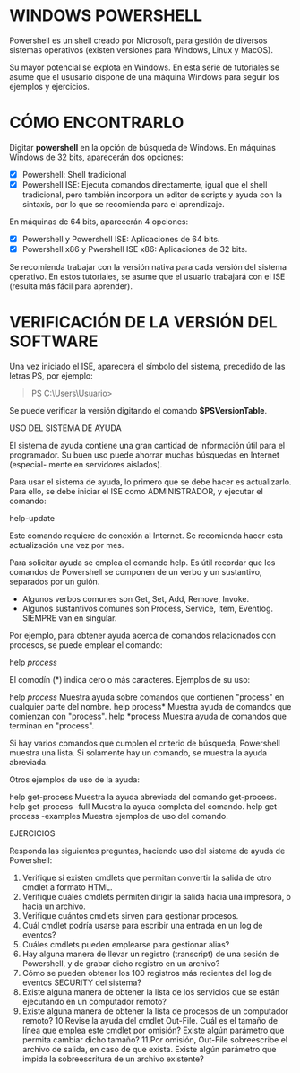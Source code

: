 # WINDOWS POWERSHELL

Powershell es un shell creado por Microsoft, para gestión de diversos
sistemas operativos (existen versiones para Windows, Linux y MacOS).

Su mayor potencial se explota en Windows. En esta serie de tutoriales
se asume que el ususario dispone de una máquina Windows para seguir los
ejemplos y ejercicios.

# CÓMO ENCONTRARLO

Digitar **powershell** en la opción de búsqueda de Windows. En máquinas
Windows de 32 bits, aparecerán dos opciones:

- [x] Powershell: Shell tradicional
- [x] Powershell ISE: Ejecuta comandos directamente, igual que el shell
  tradicional, pero también incorpora un editor de scripts y ayuda con la
  sintaxis, por lo que se recomienda para el aprendizaje.

En máquinas de 64 bits, aparecerán 4 opciones:

- [x] Powershell y Powershell ISE: Aplicaciones de 64 bits.
- [x] Powershell x86 y Pwershell ISE x86: Aplicaciones de 32 bits.

Se recomienda trabajar con la versión nativa para cada versión del sistema
operativo. En estos tutoriales, se asume que el usuario trabajará con el
ISE (resulta más fácil para aprender).

# VERIFICACIÓN DE LA VERSIÓN DEL SOFTWARE

Una vez iniciado el ISE, aparecerá el símbolo del sistema, precedido de las
letras PS, por ejemplo:

> PS C:\Users\Usuario> 

Se puede verificar la versión digitando el comando **$PSVersionTable**.

USO DEL SISTEMA DE AYUDA

El sistema de ayuda contiene una gran cantidad de información útil para el
programador. Su buen uso puede ahorrar muchas búsquedas en Internet (especial-
mente en servidores aislados). 

Para usar el sistema de ayuda, lo primero que se debe hacer es actualizarlo.
Para ello, se debe iniciar el ISE como ADMINISTRADOR, y ejecutar el comando:

help-update

Este comando requiere de conexión al Internet. Se recomienda hacer esta
actualización una vez por mes.

Para solicitar ayuda se emplea el comando help. Es útil recordar que los
comandos de Powershell se componen de un verbo y un sustantivo, separados por
un guión.

- Algunos verbos comunes son Get, Set, Add, Remove, Invoke.
- Algunos sustantivos comunes son Process, Service, Item, Eventlog. SIEMPRE
  van en singular.

Por ejemplo, para obtener ayuda acerca de comandos relacionados con procesos,
se puede emplear el comando:

help *process*

El comodín (*) indica cero o más caracteres. Ejemplos de su uso:

help *process*  Muestra ayuda sobre comandos que contienen "process" en
                cualquier parte del nombre.
help process*   Muestra ayuda de comandos que comienzan con "process".
help *process   Muestra ayuda de comandos que terminan en "process".

Si hay varios comandos que cumplen el criterio de búsqueda, Powershell muestra
una lista. Si solamente hay un comando, se muestra la ayuda abreviada.

Otros ejemplos de uso de la ayuda:

help get-process           Muestra la ayuda abreviada del comando get-process.
help get-process -full     Muestra la ayuda completa del comando.
help get-process -examples Muestra ejemplos de uso del comando.

EJERCICIOS

Responda las siguientes preguntas, haciendo uso del sistema de ayuda de
Powershell:

1. Verifique si existen cmdlets que permitan convertir la salida de otro
   cmdlet a formato HTML.
2. Verifique cuáles cmdlets permiten dirigir la salida hacia una impresora,
   o hacia un archivo.
3. Verifique cuántos cmdlets sirven para gestionar procesos.
4. Cuál cmdlet podría usarse para escribir una entrada en un log de eventos?
5. Cuáles cmdlets pueden emplearse para gestionar alias?
6. Hay alguna manera de llevar un registro (transcript) de una sesión de
   Powershell, y de grabar dicho registro en un archivo?
7. Cómo se pueden obtener los 100 registros más recientes del log de eventos
   SECURITY del sistema?
8. Existe alguna manera de obtener la lista de los servicios que se están
   ejecutando en un computador remoto?
9. Existe alguna manera de obtener la lista de procesos de un computador
   remoto?
10.Revise la ayuda del cmdlet Out-File. Cuál es el tamaño de línea que emplea
   este cmdlet por omisión? Existe algún parámetro que permita cambiar dicho
   tamaño?
11.Por omisión, Out-File sobreescribe el archivo de salida, en caso de que
   exista. Existe algún parámetro que impida la sobreescritura de un archivo
   existente?

